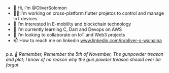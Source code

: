 - 👋 Hi, I’m @OliverSolomon
- 👨‍🔧 I'm working on cross-platform flutter projetcs to control and manage IoT devices
- 👀 I’m interested in E-mobility and blockchain technology
- 🌱 I’m currently learning C, Dart and Devops on AWS
- 💞️ I’m looking to collaborate on IoT and Web3 projects
- 📫 How to reach me on linkedin www.linkedin.com/in/oliver-s-wainaina



 ###### p.s. 🥸 *Remember, Remember the 5th of November, The gunpowder treason and plot; I know of no reason why the gun powder treason should ever be forgot.*

<!---
OliverSolomon/OliverSolomon is a ✨ special ✨ repository because its `README.md` (this file) appears on your GitHub profile.
You can click the Preview link to take a look at your changes.
--->
